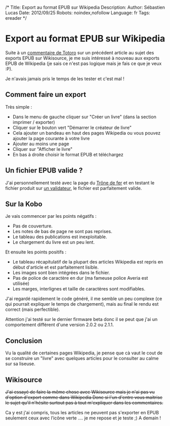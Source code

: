 /*
Title: Export au format EPUB sur Wikipedia
Description: 
Author: Sébastien Lucas
Date: 2012/09/25
Robots: noindex,nofollow
Language: fr
Tags: ereader
*/
# Export au format EPUB sur Wikipedia

Suite à un [commentaire de Totoro](https://blog.slucas.fr/blog/kobo-ereader-touch-34#comment-660824006) sur un précédent article au sujet des exports EPUB sur Wikisource, je me suis intéressé à nouveau aux exports EPUB de Wikipedia (je sais ce n'est pas logique mais je fais ce que je veux :P).

Je n'avais jamais pris le temps de les tester et c'est mal !

## Comment faire un export

Très simple : 
* Dans le menu de gauche cliquer sur "Créer un livre" (dans la section imprimer / exporter)
* Cliquer sur le bouton vert "Démarrer le créateur de livre"
* Cela ajouter un bandeau en haut des pages Wikipedia ou vous pouvez ajouter la page courante à votre livre
* Ajouter au moins une page
* Cliquer sur "Afficher le livre"
* En bas à droite choisir le format EPUB et téléchargez

## Un fichier EPUB valide ?

J'ai personnellement testé avec la page du [Trône de fer](http://fr.wikipedia.org/wiki/Le_Tr%C3%B4ne_de_fer) et en testant le fichier produit sur [un validateur](http://validator.idpf.org/), le fichier est parfaitement valide.

## Sur la Kobo

Je vais commencer par les points négatifs :
* Pas de couverture.
* Les notes de bas de page ne sont pas reprises.
* Le tableau des publications est inexploitable.
* Le chargement du livre est un peu lent.

Et ensuite les points positifs :
* Le tableau récapitulatif de la plupart des articles Wikipedia est repris en début d'article  et est parfaitement lisible.
* Les images sont bien intégrées dans le fichier.
* Pas de police de caractère en dur (ma fameuse police Averia est utilisée)
* Les marges, interlignes et taille de caractères sont modifiables.

J'ai regardé rapidement le code généré, il me semble un peu complexe (ce qui pourrait expliquer le temps de chargement), mais au final le rendu est correct (mais perfectible).

Attention j'ai testé sur le dernier firmware beta donc il se peut que j'ai un comportement différent d'une version 2.0.2 ou 2.1.1.

## Conclusion

Vu la qualité de certaines pages Wikipedia, je pense que cà vaut le cout de se construire un "livre" avec quelques articles pour le consulter au calme sur sa liseuse.

## Wikisource

~~J'ai essayé de faire la même chose avec Wikisource mais je n'ai pas vu d'option d'export comme dans Wikipedia Donc si l'un d'entre vous maitrise le sujet qu'il n'hésite surtout pas à tout m'expliquer dans les commentaires.~~

Ca y est j'ai compris, tous les articles ne peuvent pas s'exporter en EPUB seulement ceux avec l’icône verte .... je me repose et je teste ;) A demain !

